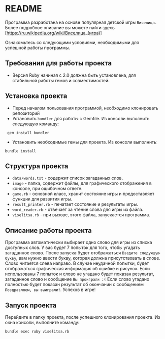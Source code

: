 # README

Программа разработана на основе популярная детской игры `Виселица`.  
Более подробное описание вы можете найти здесь [https://ru.wikipedia.org/wiki/Виселица_(игра)]

Ознакомьтесь со следующими условиями, необходимыми для успешной работы программы.

## Требования для работы проекта 
* Версия Ruby начиная с 2.0 должна быть установлена, для стабильной работы гемов и совместимостей.

## Установка проекта
 * Перед началом пользования программой, необходимо клонировать репозиторий
 * Установить `bundler` для работы с Gemfile. Из консоли выполнить следующую команду:
````
 gem install bundler
````
 * Установить необходимые гемы для проекта. Из консоли выполнить:
````
bundle install
````
## Структура проекта
 * `data/words.txt` - содержит список загаданных слов.  
 * `image` - папка, содержит файлы, для графического отображения в консоле, при ошибочном ответе.
 * `game.rb` - основной класс, хранит состояние игры и предоставляет функции для развития игры.
 * `result_printer.rb` - печатает состояние и результаты игры.
 * `word_reader.rb` - отвечает за чтение слова для игры из файла.
 * `viselitsa.rb` - при вызове, этого файла, запускается программа.

## Описание работы проекта
Программа автоматически выбирает одно слово для игры из списка доступных слов. 
У вас будет 7 попыток для того, чтобы угадать загаданное слово. После запуска будет отображаться
`Введите следующую букву`, вам нужно ввести букву, которая должна присутствовать в слове. Слово читается 
слева направо. В случае неудачной попытки, будет отображаться графическая информация об ошибке и рисунок.
Если использованы 7 попыток и слово не угадано будет показан результат, загаданное слово и сообщение
`Вы проиграли :(`
Если слово угадано полностью будет показан результат об окончании с сообщением `Поздравляем, вы выиграли!`.
Успехов в игре! 

## Запуск проекта
Перейдите в папку проекта, после успешного клонирования проекта.
Из окна консоли, выполните команду:
````
bundle exec ruby viselitsa.rb
````


